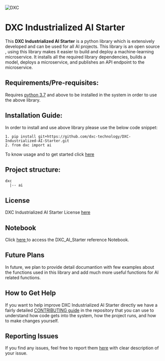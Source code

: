 ![DXC](https://github.com/dxc-technology/DXC-Industrialized-AI-Starter/blob/master/dxc%20image.png)
# DXC Industrialized AI Starter

This __DXC Industrialized AI Starter__ is a python library which is extensively developed and can be used for all AI projects. This library is an open source , using this library  makes it easier to build and deploy a machine-learning microservice. 
It installs all the required library dependencies, builds a model, deploys a microservice, and publishes an API endpoint to the microservice.

  
## Requirements/Pre-requisites:

Requires <a href="https://www.python.org/downloads/">python 3.7</a> and above to be installed in the system in order to use the above library.

## Installation Guide:



In order to install and use above library please use the below code snippet:

```
1. pip install git+https://github.com/dxc-technology/DXC-Industrialized-AI-Starter.git
2. from dxc import ai
```
To know usage and to get started click <a href = "https://github.com/dxc-technology/DXC-Industrialized-AI-Starter/blob/master/Getting%20Started.md"> here </a>

## Project structure:

```
dxc
  |-- ai
```

## License

DXC Industrialized AI Starter License <a href = "https://github.com/dxc-technology/DXC-Industrialized-AI-Starter/blob/master/LICENSE" > here </a>

## Notebook
Click <a href = https://colab.research.google.com/drive/1EV_Q09B-bppGbEehBgCvsv_JIM87T_n1 > here </a> to access the DXC_AI_Starter reference Notebook.

## Future Plans
In future, we plan to provide detail documantion with few examples about the functions used in this library and add much more useful functions for AI related functions.

## How to Get Help
If you want to help improve DXC Industrialized AI Starter directly we have a fairly detailed <a href = "https://github.com/dxc-technology/DXC-Industrialized-AI-Starter/blob/master/CONTRIBUTING.md" >CONTRIBUTING guide</a> in the repository that you can use to understand how code gets into the system, how the project runs, and how to make changes yourself.

## Reporting Issues
If you find any issues, feel free to report them [here](https://github.com/dxc-technology/DXC-Industrialized-AI-Starter/issues) with clear description of your issue.
